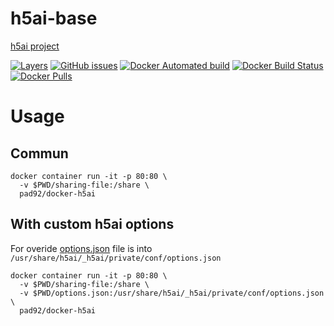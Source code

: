 # h5ai-base

[h5ai project](https://larsjung.de/h5ai/)

[![Layers](https://images.microbadger.com/badges/image/pad92/docker-h5ai.svg)](https://microbadger.com/images/pad92/docker-h5ai) [![GitHub issues](https://img.shields.io/github/issues/pad92/docker-docker-h5ai.svg)](https://github.com/pad92/docker-docker-h5ai) [![Docker Automated build](https://img.shields.io/docker/automated/pad92/docker-h5ai.svg?maxAge=2592000)](https://hub.docker.com/r/pad92/docker-h5ai/) [![Docker Build Status](https://img.shields.io/docker/build/pad92/docker-h5ai.svg?maxAge=2592000)](https://hub.docker.com/r/pad92/docker-h5ai/) [![Docker Pulls](https://img.shields.io/docker/pulls/pad92/docker-h5ai.svg)](https://hub.docker.com/r/pad92/docker-h5ai/)

# Usage

## Commun

```
docker container run -it -p 80:80 \
  -v $PWD/sharing-file:/share \
  pad92/docker-h5ai
```

## With custom h5ai options

For overide [options.json](https://raw.githubusercontent.com/lrsjng/h5ai/v0.29.0/src/_h5ai/private/conf/options.json) file is into `/usr/share/h5ai/_h5ai/private/conf/options.json`

```
docker container run -it -p 80:80 \
  -v $PWD/sharing-file:/share \
  -v $PWD/options.json:/usr/share/h5ai/_h5ai/private/conf/options.json \
  pad92/docker-h5ai
```
